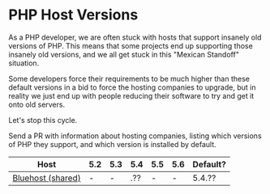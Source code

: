 # PHP Host Versions

As a PHP developer, we are often stuck with hosts that support insanely old versions of PHP. This means that some
projects end up supporting those insanely old versions, and we all get stuck in this "Mexican Standoff" situation.

Some developers force their requirements to be much higher than these default versions in a bid to force the hosting
companies to upgrade, but in reality we just end up with people reducing their software to try and get it onto old 
servers.

Let's stop this cycle.

Send a PR with information about hosting companies, listing which versions of PHP they support, and which version
is installed by default. 

Host                        |  5.2  |  5.3  |  5.4  |  5.5  |  5.6  | Default?
--------------------------- | ----- | ----- | ----- | ----- | ----- | --------
[Bluehost (shared)]         |   -   |   -   |  .??  |   -   |   -   | 5.4.??


[Bluehost (shared)]: http://www.bluehost.com/shared
